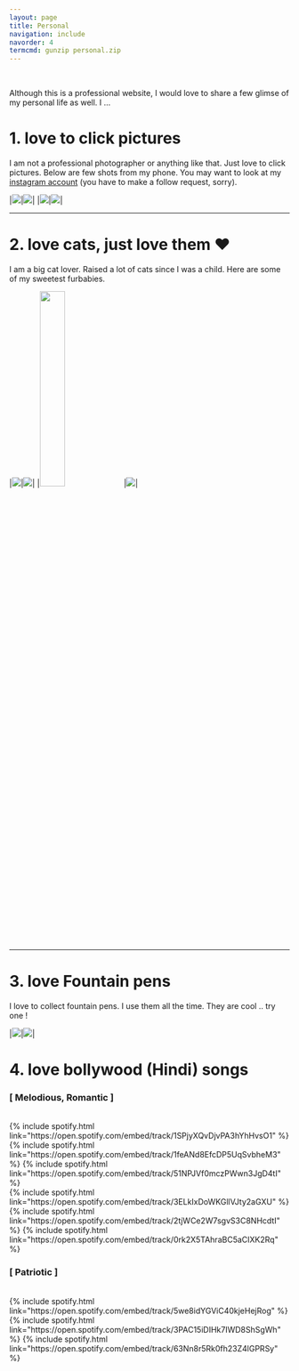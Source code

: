 ```yaml
---
layout: page
title: Personal
navigation: include
navorder: 4
termcmd: gunzip personal.zip
---
```


<br />

Although this is a professional website, I would love to share a few glimse of my personal life as well. I ...

# 1. love to click pictures

I am not a professional photographer or anything like that. Just love to click pictures. Below are few shots from my phone. You may want to look at my [instagram account](https://www.instagram.com/ayan.das.05/) (you have to make a follow request, sorry).

|<img src="/public/personal/clicks/pic1.jpg" />|<img src="/public/personal/clicks/pic2.jpg" />|
|<img src="/public/personal/clicks/pic3.jpg" />|<img src="/public/personal/clicks/pic4.jpg" />|

---

# 2. love cats, just love them ❤

I am a big cat lover. Raised a lot of cats since I was a child. Here are some of my sweetest furbabies.

|<img src="/public/personal/cats/cat1.jpg" />|<img src="/public/personal/cats/cat2.jpg" />|
|<img src="/public/personal/cats/cat4.jpg" height="30%" />|<img src="/public/personal/cats/cat3.jpg" />|

---

# 3. love Fountain pens

I love to collect fountain pens. I use them all the time. They are cool .. try one !

|<img src="/public/personal/pens/pen1.jpg" />|<img src="/public/personal/pens/pen2.jpg" />|

# 4. love bollywood (Hindi) songs

### [ Melodious, Romantic ]
<br />
{% include spotify.html link="https://open.spotify.com/embed/track/1SPjyXQvDjvPA3hYhHvsO1" %}
{% include spotify.html link="https://open.spotify.com/embed/track/1feANd8EfcDP5UqSvbheM3" %}
{% include spotify.html link="https://open.spotify.com/embed/track/51NPJVf0mczPWwn3JgD4tI" %}
<br />
{% include spotify.html link="https://open.spotify.com/embed/track/3ELkIxDoWKGllVJty2aGXU" %}
{% include spotify.html link="https://open.spotify.com/embed/track/2tjWCe2W7sgvS3C8NHcdtI" %}
{% include spotify.html link="https://open.spotify.com/embed/track/0rk2X5TAhraBC5aCIXK2Rq" %}

### [ Patriotic ]
<br />
{% include spotify.html link="https://open.spotify.com/embed/track/5we8idYGViC40kjeHejRog" %}
{% include spotify.html link="https://open.spotify.com/embed/track/3PAC15iDIHk7IWD8ShSgWh" %}
{% include spotify.html link="https://open.spotify.com/embed/track/63Nn8r5Rk0fh23Z4lGPRSy" %}